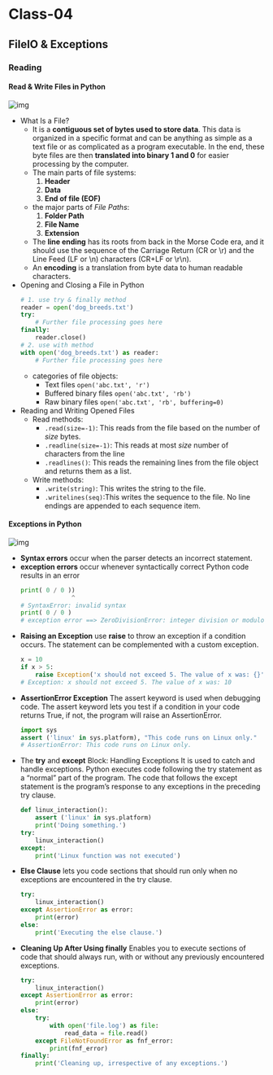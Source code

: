# Class-04
## FileIO & Exceptions
### Reading
#### Read & Write Files in Python
![img](https://files.realpython.com/media/Reading-and-Writing-Files-in-Python_Watermarked.0d394921fd90.jpg)
* What Is a File?
    * It is a **contiguous set of bytes used to store data**. This data is organized in a specific format and can be anything as simple as a text file or as complicated as a program executable. In the end, these byte files are then **translated into binary 1 and 0** for easier processing by the computer.
    * The main parts of file systems:
        1. **Header**
        2. **Data**
        3. **End of file (EOF)**
    * the major parts of *File Paths*:
        1. **Folder Path**
        2. **File Name**
        3. **Extension**
    * The **line ending** has its roots from back in the Morse Code era, and it should use the sequence of the Carriage Return (CR or \r) and the Line Feed (LF or \n) characters (CR+LF or \r\n). 
    * An **encoding** is a translation from byte data to human readable characters.
* Opening and Closing a File in Python
    ```python 
    # 1. use try & finally method 
    reader = open('dog_breeds.txt')
    try:
        # Further file processing goes here
    finally:
        reader.close()
    # 2. use with method 
    with open('dog_breeds.txt') as reader:
        # Further file processing goes here
    ```
    * categories of file objects:
        * Text files `open('abc.txt', 'r')`
        * Buffered binary files `open('abc.txt', 'rb')`
        * Raw binary files `open('abc.txt', 'rb', buffering=0)`
* Reading and Writing Opened Files
    * Read methods:
        * `.read(size=-1)`: This reads from the file based on the number of *size* bytes.
        * `.readline(size=-1)`: This reads at most *size* number of characters from the line
        * `.readlines()`: This reads the remaining lines from the file object and returns them as a list.
    * Write methods:
        * `.write(string)`: This writes the string to the file.
        * `.writelines(seq)`:This writes the sequence to the file. No line endings are appended to each sequence item.
#### Exceptions in Python
![img](https://files.realpython.com/media/intro.8915db1758d8.png)
* **Syntax errors** occur when the parser detects an incorrect statement.
* **exception errors** occur whenever syntactically correct Python code results in an error
    ```python 
    print( 0 / 0 ))
                  ^
    # SyntaxError: invalid syntax
    print( 0 / 0 )
    # exception error ==> ZeroDivisionError: integer division or modulo by zero 

    ```
* **Raising an Exception**
    use **raise** to throw an exception if a condition occurs. The statement can be complemented with a custom exception.
    ```python 
    x = 10
    if x > 5:
        raise Exception('x should not exceed 5. The value of x was: {}'.format(x))
    # Exception: x should not exceed 5. The value of x was: 10
    ```
* **AssertionError Exception**
    The assert keyword is used when debugging code. The assert keyword lets you test if a condition in your code returns True, if not, the program will raise an AssertionError. 
    ```python
    import sys
    assert ('linux' in sys.platform), "This code runs on Linux only."
    # AssertionError: This code runs on Linux only.
    ```
* The **try** and **except** Block: Handling Exceptions
    It is used to catch and handle exceptions. Python executes code following the try statement as a “normal” part of the program. The code that follows the except statement is the program’s response to any exceptions in the preceding try clause.
    ```python 
    def linux_interaction():
        assert ('linux' in sys.platform)
        print('Doing something.')
    try:
        linux_interaction()
    except:
        print('Linux function was not executed')
    ```
* **Else Clause**
    lets you code sections that should run only when no exceptions are encountered in the try clause.
    ```python 
    try:
        linux_interaction()
    except AssertionError as error:
        print(error)
    else:
        print('Executing the else clause.')
    ```
* **Cleaning Up After Using finally**
    Enables you to execute sections of code that should always run, with or without any previously encountered exceptions.
    ```python 
    try:
        linux_interaction()
    except AssertionError as error:
        print(error)
    else:
        try:
            with open('file.log') as file:
                read_data = file.read()
        except FileNotFoundError as fnf_error:
            print(fnf_error)
    finally:
        print('Cleaning up, irrespective of any exceptions.')
    ```

